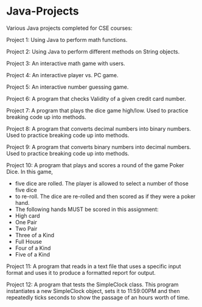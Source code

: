 # Java-Projects
Various Java projects completed for CSE courses:

Project 1: Using Java to perform math functions.

Project 2: Using Java to perform different methods on String objects.

Project 3: An interactive math game with users.

Project 4: An interactive player vs. PC game.

Project 5: An interactive number guessing game.

Project 6: A program that checks Validity of a given credit card number. 

Project 7: A program that plays the dice game high/low. Used to practice breaking code up into methods.

Project 8: A program that converts decimal numbers into binary numbers. Used to practice breaking code up into methods.

Project 9: A program that converts binary numbers into decimal numbers. Used to practice breaking code up into methods.

Project 10: A program that plays and scores a round of the game Poker Dice.  In this game,
 *   five dice are rolled.  The player is allowed to select a number of those five dice
 *   to re-roll.  The dice are re-rolled and then scored as if they were a poker hand.  
 *   The following hands MUST be scored in this assignment:
 *   High card
 *   One Pair
 *   Two Pair
 *   Three of a Kind
 *   Full House
 *   Four of a Kind
 *   Five of a Kind
 
 Project 11: A program that reads in a text file that uses a specific input format and uses it to produce a formatted report for output.
 
 Project 12: A program that tests the SimpleClock class.  This program instantiates a new SimpleClock object, sets it to 11:59:00PM and then repeatedly ticks seconds to show the passage of an hours worth of time.
